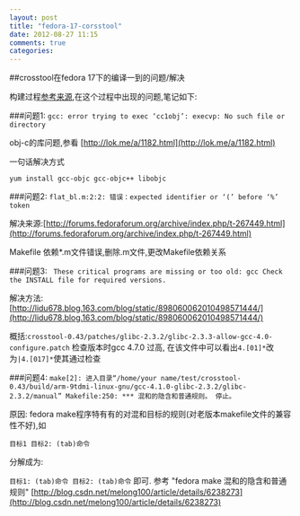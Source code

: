 ```yaml
---
layout: post
title: "fedora-17-corsstool"
date: 2012-08-27 11:15
comments: true
categories: 
---
```

##crosstool在fedora 17下的编译一到的问题/解决

构建过程[参考来源]( http://blog.chinaunix.net/space.php?uid=20543672&do=blog&id=94268),在这个过程中出现的问题,笔记如下:

###问题1:
`gcc: error trying to exec ‘cc1obj’: execvp: No such file or directory
`

obj-c的库问题,参看 
[http://lok.me/a/1182.html](http://lok.me/a/1182.html)

一句话解决方式

`yum install gcc-objc gcc-objc++ libobjc`

###问题2:
`flat_bl.m:2:2: 错误：expected identifier or ‘(’ before ‘%’ token`
 
解决来源:[http://forums.fedoraforum.org/archive/index.php/t-267449.html](http://forums.fedoraforum.org/archive/index.php/t-267449.html)

Makefile 依赖*.m文件错误,删除.m文件,更改Makefile依赖关系

###问题3:
` These critical programs are missing or too old: gcc
 Check the INSTALL file for required versions.`

解决方法:[http://lidu678.blog.163.com/blog/static/898060062010498571444/](http://lidu678.blog.163.com/blog/static/898060062010498571444/)

概括:`crosstool-0.43/patches/glibc-2.3.2/glibc-2.3.3-allow-gcc-4.0-configure.patch`
检查版本时gcc 4.7.0 过高, 在该文件中可以看出`4.[01]*`改为`|4.[017]*`使其通过检查

###问题4:
`make[2]: 进入目录“/home/your name/test/crosstool-0.43/build/arm-9tdmi-linux-gnu/gcc-4.1.0-glibc-2.3.2/glibc-2.3.2/manual”
Makefile:250: *** 混和的隐含和普通规则。 停止。`

原因:
fedora make程序特有有的对混和目标的规则(对老版本makefile文件的兼容性不好),如

`
目标1 目标2:
(tab)命令
`

分解成为:

`
目标1:
(tab)命令
目标2:
(tab)命令
` 
即可.
参考 "fedora make 混和的隐含和普通规则" 
[http://blog.csdn.net/melong100/article/details/6238273](http://blog.csdn.net/melong100/article/details/6238273)
